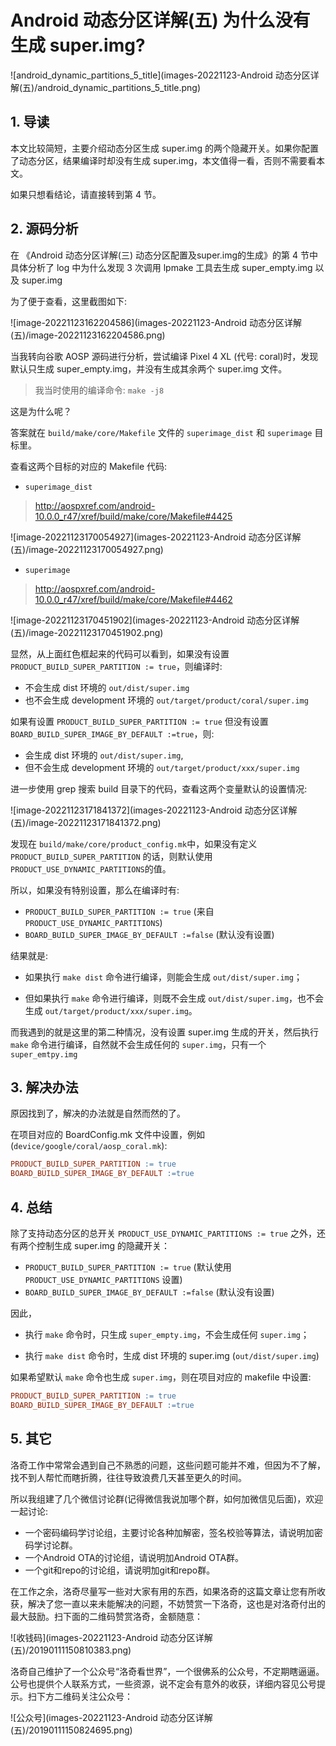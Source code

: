 # Android 动态分区详解(五) 为什么没有生成 super.img?

![android_dynamic_partitions_5_title](images-20221123-Android 动态分区详解(五)/android_dynamic_partitions_5_title.png)

## 1. 导读

本文比较简短，主要介绍动态分区生成 super.img 的两个隐藏开关。如果你配置了动态分区，结果编译时却没有生成 super.img，本文值得一看，否则不需要看本文。

如果只想看结论，请直接转到第 4 节。

## 2. 源码分析

在 《Android 动态分区详解(三) 动态分区配置及super.img的生成》的第 4 节中具体分析了 log 中为什么发现 3 次调用 lpmake 工具去生成  super_empty.img 以及 super.img

为了便于查看，这里截图如下:

![image-20221123162204586](images-20221123-Android 动态分区详解(五)/image-20221123162204586.png)

当我转向谷歌 AOSP 源码进行分析，尝试编译 Pixel 4 XL (代号: coral)时，发现默认只生成 super_empty.img，并没有生成其余两个 super.img 文件。

> 我当时使用的编译命令: `make -j8`



这是为什么呢？

答案就在 `build/make/core/Makefile` 文件的 `superimage_dist` 和 `superimage` 目标里。

查看这两个目标的对应的 Makefile 代码:

- `superimage_dist`

> http://aospxref.com/android-10.0.0_r47/xref/build/make/core/Makefile#4425

![image-20221123170054927](images-20221123-Android 动态分区详解(五)/image-20221123170054927.png)

- `superimage`

> http://aospxref.com/android-10.0.0_r47/xref/build/make/core/Makefile#4462

![image-20221123170451902](images-20221123-Android 动态分区详解(五)/image-20221123170451902.png)

显然，从上面红色框起来的代码可以看到，如果没有设置 `PRODUCT_BUILD_SUPER_PARTITION := true`，则编译时:

- 不会生成 dist 环境的 `out/dist/super.img`
- 也不会生成 development 环境的 `out/target/product/coral/super.img`

如果有设置 `PRODUCT_BUILD_SUPER_PARTITION := true` 但没有设置 `BOARD_BUILD_SUPER_IMAGE_BY_DEFAULT :=true`，则:

- 会生成 dist 环境的 `out/dist/super.img`, 
- 但不会生成 development 环境的 `out/target/product/xxx/super.img`



进一步使用 grep 搜索 build 目录下的代码，查看这两个变量默认的设置情况:

![image-20221123171841372](images-20221123-Android 动态分区详解(五)/image-20221123171841372.png)

发现在 `build/make/core/product_config.mk`中，如果没有定义 `PRODUCT_BUILD_SUPER_PARTITION` 的话，则默认使用 `PRODUCT_USE_DYNAMIC_PARTITIONS`的值。



所以，如果没有特别设置，那么在编译时有:

- `PRODUCT_BUILD_SUPER_PARTITION := true` (来自 `PRODUCT_USE_DYNAMIC_PARTITIONS`)
- `BOARD_BUILD_SUPER_IMAGE_BY_DEFAULT :=false` (默认没有设置)

结果就是:

- 如果执行 `make dist` 命令进行编译，则能会生成 `out/dist/super.img`；

- 但如果执行 `make` 命令进行编译，则既不会生成 `out/dist/super.img`，也不会生成 `out/target/product/xxx/super.img`。

而我遇到的就是这里的第二种情况，没有设置 super.img 生成的开关，然后执行 `make` 命令进行编译，自然就不会生成任何的 `super.img`，只有一个 `super_emtpy.img`



## 3. 解决办法

原因找到了，解决的办法就是自然而然的了。

在项目对应的 BoardConfig.mk 文件中设置，例如(`device/google/coral/aosp_coral.mk`):

```makefile
PRODUCT_BUILD_SUPER_PARTITION := true
BOARD_BUILD_SUPER_IMAGE_BY_DEFAULT :=true
```

## 4. 总结

除了支持动态分区的总开关 `PRODUCT_USE_DYNAMIC_PARTITIONS := true` 之外，还有两个控制生成 super.img 的隐藏开关：

- `PRODUCT_BUILD_SUPER_PARTITION := true` (默认使用 `PRODUCT_USE_DYNAMIC_PARTITIONS` 设置)
- `BOARD_BUILD_SUPER_IMAGE_BY_DEFAULT :=false` (默认没有设置)

因此，

- 执行 `make` 命令时，只生成 `super_empty.img`，不会生成任何 `super.img`；

- 执行 `make dist` 命令时，生成 dist 环境的 super.img (`out/dist/super.img`)



如果希望默认 `make` 命令也生成 `super.img`，则在项目对应的 makefile 中设置:

```makefile
PRODUCT_BUILD_SUPER_PARTITION := true
BOARD_BUILD_SUPER_IMAGE_BY_DEFAULT :=true
```

## 5. 其它

洛奇工作中常常会遇到自己不熟悉的问题，这些问题可能并不难，但因为不了解，找不到人帮忙而瞎折腾，往往导致浪费几天甚至更久的时间。

所以我组建了几个微信讨论群(记得微信我说加哪个群，如何加微信见后面)，欢迎一起讨论:

- 一个密码编码学讨论组，主要讨论各种加解密，签名校验等算法，请说明加密码学讨论群。
- 一个Android OTA的讨论组，请说明加Android OTA群。
- 一个git和repo的讨论组，请说明加git和repo群。

在工作之余，洛奇尽量写一些对大家有用的东西，如果洛奇的这篇文章让您有所收获，解决了您一直以来未能解决的问题，不妨赞赏一下洛奇，这也是对洛奇付出的最大鼓励。扫下面的二维码赞赏洛奇，金额随意：

![收钱码](images-20221123-Android 动态分区详解(五)/20190111150810383.png)

洛奇自己维护了一个公众号“洛奇看世界”，一个很佛系的公众号，不定期瞎逼逼。公号也提供个人联系方式，一些资源，说不定会有意外的收获，详细内容见公号提示。扫下方二维码关注公众号：

![公众号](images-20221123-Android 动态分区详解(五)/20190111150824695.png)

